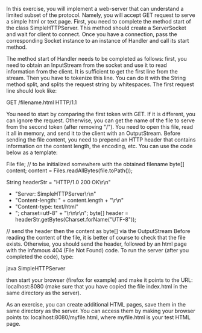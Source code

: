 In this exercise, you will implement a web-server that can understand a limited subset of the protocol. Namely, you will accept GET request to serve a simple html or text page.
First, you need to complete the method start of the class SimpleHTTPServer. This method should create a ServerSocket and wait for client to connect. Once you have a connection, pass the corresponding Socket instance to an instance of Handler and call its start method.

The method start of Handler needs to be completed as follows: first, you need to obtain an InputStream from the socket and use it to read information from the client. It is sufficient to get the first line from the stream. Then you have to tokenize this line. You can do it with the String method split, and splits the request string by whitespaces. The first request line should look like:

GET /filename.html HTTP/1.1

You need to start by comparing the first token with GET. If it is different, you can ignore the request. Otherwise, you can get the name of the file to serve from the second token (after removing "/"). You need to open this file, read it all in memory, and send it to the client with an OutputStream. Before sending the file content, you need to prepend an HTTP header that contains information on the content length, the encoding, etc. You can use the code below as a template:

File file; // to be initialized somewhere with the obtained filename
byte[] content;
content = Files.readAllBytes(file.toPath());

String headerStr = "HTTP/1.0 200 OK\r\n"
+ "Server: SimpleHTTPServer\r\n"
+ "Content-length: " + content.length + "\r\n"
+ "Content-type: text/html"
+ "; charset=utf-8" + "\r\n\r\n";
byte[] header = headerStr.getBytes(Charset.forName("UTF-8"));

// send the header then the content as byte[] via the OutputStream
Before reading the content of the file, it is better of course to check that the file exists. Otherwise, you should send the header, followed by an html page with the infamous 404 (File Not Found) code.
To run the server (after you completed the code), type:

java SimpleHTTPServer

then start your browser (firefox for example) and make it points to the URL: localhost:8080 (make sure that you have copied the file index.html in the same directory as the server).

As an exercise, you can create additional HTML pages, save them in the same directory as the server. You can access them by making your browser points to: localhost:8080/myfile.html, where myfile.html is your test HTML page.

